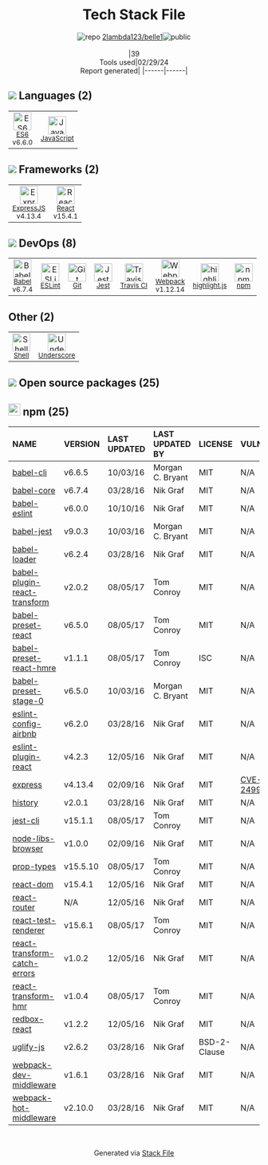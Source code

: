 <!--
&lt;--- Readme.md Snippet without images Start ---&gt;
## Tech Stack
2lambda123/belle1 is built on the following main stack:

- [ES6](http://www.ecma-international.org/ecma-262/6.0/) – Languages
- [JavaScript](https://developer.mozilla.org/en-US/docs/Web/JavaScript) – Languages
- [ExpressJS](http://expressjs.com/) – Microframeworks (Backend)
- [React](https://reactjs.org/) – Javascript UI Libraries
- [Babel](http://babeljs.io/) – JavaScript Compilers
- [ESLint](http://eslint.org/) – Code Review
- [Jest](http://facebook.github.io/jest/) – Javascript Testing Framework
- [Travis CI](http://travis-ci.com/) – Continuous Integration
- [Webpack](http://webpack.js.org) – JS Build Tools / JS Task Runners
- [highlight.js](https://highlightjs.org/) – Text Editor
- [Shell](https://en.wikipedia.org/wiki/Shell_script) – Shells
- [Underscore](http://underscorejs.org/) – Javascript Utilities & Libraries

Full tech stack [here](/techstack.md)

&lt;--- Readme.md Snippet without images End ---&gt;

&lt;--- Readme.md Snippet with images Start ---&gt;
## Tech Stack
2lambda123/belle1 is built on the following main stack:

- <img width='25' height='25' src='https://img.stackshare.io/service/4109/16407404782_8b9c57eab3.jpg' alt='ES6'/> [ES6](http://www.ecma-international.org/ecma-262/6.0/) – Languages
- <img width='25' height='25' src='https://img.stackshare.io/service/1209/javascript.jpeg' alt='JavaScript'/> [JavaScript](https://developer.mozilla.org/en-US/docs/Web/JavaScript) – Languages
- <img width='25' height='25' src='https://img.stackshare.io/service/1163/hashtag.png' alt='ExpressJS'/> [ExpressJS](http://expressjs.com/) – Microframeworks (Backend)
- <img width='25' height='25' src='https://img.stackshare.io/service/1020/OYIaJ1KK.png' alt='React'/> [React](https://reactjs.org/) – Javascript UI Libraries
- <img width='25' height='25' src='https://img.stackshare.io/service/2739/-1wfGjNw.png' alt='Babel'/> [Babel](http://babeljs.io/) – JavaScript Compilers
- <img width='25' height='25' src='https://img.stackshare.io/service/3337/Q4L7Jncy.jpg' alt='ESLint'/> [ESLint](http://eslint.org/) – Code Review
- <img width='25' height='25' src='https://img.stackshare.io/service/830/jest.png' alt='Jest'/> [Jest](http://facebook.github.io/jest/) – Javascript Testing Framework
- <img width='25' height='25' src='https://img.stackshare.io/service/460/Lu6cGu0z_400x400.png' alt='Travis CI'/> [Travis CI](http://travis-ci.com/) – Continuous Integration
- <img width='25' height='25' src='https://img.stackshare.io/service/1682/IMG_4636.PNG' alt='Webpack'/> [Webpack](http://webpack.js.org) – JS Build Tools / JS Task Runners
- <img width='25' height='25' src='https://img.stackshare.io/service/6888/c17e7d9688d86bd9f9506ec1fbd6d200_400x400.png' alt='highlight.js'/> [highlight.js](https://highlightjs.org/) – Text Editor
- <img width='25' height='25' src='https://img.stackshare.io/service/4631/default_c2062d40130562bdc836c13dbca02d318205a962.png' alt='Shell'/> [Shell](https://en.wikipedia.org/wiki/Shell_script) – Shells
- <img width='25' height='25' src='https://img.stackshare.io/service/1150/underscore-js.png' alt='Underscore'/> [Underscore](http://underscorejs.org/) – Javascript Utilities & Libraries

Full tech stack [here](/techstack.md)

&lt;--- Readme.md Snippet with images End ---&gt;
-->
<div align="center">

# Tech Stack File
![](https://img.stackshare.io/repo.svg "repo") [2lambda123/belle1](https://github.com/2lambda123/belle1)![](https://img.stackshare.io/public_badge.svg "public")
<br/><br/>
|39<br/>Tools used|02/29/24 <br/>Report generated|
|------|------|
</div>

## <img src='https://img.stackshare.io/languages.svg'/> Languages (2)
<table><tr>
  <td align='center'>
  <img width='36' height='36' src='https://img.stackshare.io/service/4109/16407404782_8b9c57eab3.jpg' alt='ES6'>
  <br>
  <sub><a href="http://www.ecma-international.org/ecma-262/6.0/">ES6</a></sub>
  <br>
  <sub>v6.6.0</sub>
</td>

<td align='center'>
  <img width='36' height='36' src='https://img.stackshare.io/service/1209/javascript.jpeg' alt='JavaScript'>
  <br>
  <sub><a href="https://developer.mozilla.org/en-US/docs/Web/JavaScript">JavaScript</a></sub>
  <br>
  <sub></sub>
</td>

</tr>
</table>

## <img src='https://img.stackshare.io/frameworks.svg'/> Frameworks (2)
<table><tr>
  <td align='center'>
  <img width='36' height='36' src='https://img.stackshare.io/service/1163/hashtag.png' alt='ExpressJS'>
  <br>
  <sub><a href="http://expressjs.com/">ExpressJS</a></sub>
  <br>
  <sub>v4.13.4</sub>
</td>

<td align='center'>
  <img width='36' height='36' src='https://img.stackshare.io/service/1020/OYIaJ1KK.png' alt='React'>
  <br>
  <sub><a href="https://reactjs.org/">React</a></sub>
  <br>
  <sub>v15.4.1</sub>
</td>

</tr>
</table>

## <img src='https://img.stackshare.io/devops.svg'/> DevOps (8)
<table><tr>
  <td align='center'>
  <img width='36' height='36' src='https://img.stackshare.io/service/2739/-1wfGjNw.png' alt='Babel'>
  <br>
  <sub><a href="http://babeljs.io/">Babel</a></sub>
  <br>
  <sub>v6.7.4</sub>
</td>

<td align='center'>
  <img width='36' height='36' src='https://img.stackshare.io/service/3337/Q4L7Jncy.jpg' alt='ESLint'>
  <br>
  <sub><a href="http://eslint.org/">ESLint</a></sub>
  <br>
  <sub></sub>
</td>

<td align='center'>
  <img width='36' height='36' src='https://img.stackshare.io/service/1046/git.png' alt='Git'>
  <br>
  <sub><a href="http://git-scm.com/">Git</a></sub>
  <br>
  <sub></sub>
</td>

<td align='center'>
  <img width='36' height='36' src='https://img.stackshare.io/service/830/jest.png' alt='Jest'>
  <br>
  <sub><a href="http://facebook.github.io/jest/">Jest</a></sub>
  <br>
  <sub></sub>
</td>

<td align='center'>
  <img width='36' height='36' src='https://img.stackshare.io/service/460/Lu6cGu0z_400x400.png' alt='Travis CI'>
  <br>
  <sub><a href="http://travis-ci.com/">Travis CI</a></sub>
  <br>
  <sub></sub>
</td>

<td align='center'>
  <img width='36' height='36' src='https://img.stackshare.io/service/1682/IMG_4636.PNG' alt='Webpack'>
  <br>
  <sub><a href="http://webpack.js.org">Webpack</a></sub>
  <br>
  <sub>v1.12.14</sub>
</td>

<td align='center'>
  <img width='36' height='36' src='https://img.stackshare.io/service/6888/c17e7d9688d86bd9f9506ec1fbd6d200_400x400.png' alt='highlight.js'>
  <br>
  <sub><a href="https://highlightjs.org/">highlight.js</a></sub>
  <br>
  <sub></sub>
</td>

<td align='center'>
  <img width='36' height='36' src='https://img.stackshare.io/service/1120/lejvzrnlpb308aftn31u.png' alt='npm'>
  <br>
  <sub><a href="https://www.npmjs.com/">npm</a></sub>
  <br>
  <sub></sub>
</td>

</tr>
</table>

## Other (2)
<table><tr>
  <td align='center'>
  <img width='36' height='36' src='https://img.stackshare.io/service/4631/default_c2062d40130562bdc836c13dbca02d318205a962.png' alt='Shell'>
  <br>
  <sub><a href="https://en.wikipedia.org/wiki/Shell_script">Shell</a></sub>
  <br>
  <sub></sub>
</td>

<td align='center'>
  <img width='36' height='36' src='https://img.stackshare.io/service/1150/underscore-js.png' alt='Underscore'>
  <br>
  <sub><a href="http://underscorejs.org/">Underscore</a></sub>
  <br>
  <sub></sub>
</td>

</tr>
</table>


## <img src='https://img.stackshare.io/group.svg' /> Open source packages (25)</h2>

## <img width='24' height='24' src='https://img.stackshare.io/service/1120/lejvzrnlpb308aftn31u.png'/> npm (25)

|NAME|VERSION|LAST UPDATED|LAST UPDATED BY|LICENSE|VULNERABILITIES|
|:------|:------|:------|:------|:------|:------|
|[babel-cli](https://www.npmjs.com/babel-cli)|v6.6.5|10/03/16|Morgan C. Bryant |MIT|N/A|
|[babel-core](https://www.npmjs.com/babel-core)|v6.7.4|03/28/16|Nik Graf |MIT|N/A|
|[babel-eslint](https://www.npmjs.com/babel-eslint)|v6.0.0|10/10/16|Nik Graf |MIT|N/A|
|[babel-jest](https://www.npmjs.com/babel-jest)|v9.0.3|10/03/16|Morgan C. Bryant |MIT|N/A|
|[babel-loader](https://www.npmjs.com/babel-loader)|v6.2.4|03/28/16|Nik Graf |MIT|N/A|
|[babel-plugin-react-transform](https://www.npmjs.com/babel-plugin-react-transform)|v2.0.2|08/05/17|Tom Conroy |MIT|N/A|
|[babel-preset-react](https://www.npmjs.com/babel-preset-react)|v6.5.0|08/05/17|Tom Conroy |MIT|N/A|
|[babel-preset-react-hmre](https://www.npmjs.com/babel-preset-react-hmre)|v1.1.1|08/05/17|Tom Conroy |ISC|N/A|
|[babel-preset-stage-0](https://www.npmjs.com/babel-preset-stage-0)|v6.5.0|10/03/16|Morgan C. Bryant |MIT|N/A|
|[eslint-config-airbnb](https://www.npmjs.com/eslint-config-airbnb)|v6.2.0|03/28/16|Nik Graf |MIT|N/A|
|[eslint-plugin-react](https://www.npmjs.com/eslint-plugin-react)|v4.2.3|12/05/16|Nik Graf |MIT|N/A|
|[express](https://www.npmjs.com/express)|v4.13.4|02/09/16|Nik Graf |MIT|[CVE-2022-24999](https://github.com/advisories/GHSA-hrpp-h998-j3pp) (High)|
|[history](https://www.npmjs.com/history)|v2.0.1|03/28/16|Nik Graf |MIT|N/A|
|[jest-cli](https://www.npmjs.com/jest-cli)|v15.1.1|08/05/17|Tom Conroy |MIT|N/A|
|[node-libs-browser](https://www.npmjs.com/node-libs-browser)|v1.0.0|02/09/16|Nik Graf |MIT|N/A|
|[prop-types](https://www.npmjs.com/prop-types)|v15.5.10|08/05/17|Tom Conroy |MIT|N/A|
|[react-dom](https://www.npmjs.com/react-dom)|v15.4.1|12/05/16|Nik Graf |MIT|N/A|
|[react-router](https://www.npmjs.com/react-router)|N/A|12/05/16|Nik Graf |MIT|N/A|
|[react-test-renderer](https://www.npmjs.com/react-test-renderer)|v15.6.1|08/05/17|Tom Conroy |MIT|N/A|
|[react-transform-catch-errors](https://www.npmjs.com/react-transform-catch-errors)|v1.0.2|12/05/16|Nik Graf |MIT|N/A|
|[react-transform-hmr](https://www.npmjs.com/react-transform-hmr)|v1.0.4|08/05/17|Tom Conroy |MIT|N/A|
|[redbox-react](https://www.npmjs.com/redbox-react)|v1.2.2|12/05/16|Nik Graf |MIT|N/A|
|[uglify-js](https://www.npmjs.com/uglify-js)|v2.6.2|03/28/16|Nik Graf |BSD-2-Clause|N/A|
|[webpack-dev-middleware](https://www.npmjs.com/webpack-dev-middleware)|v1.6.1|03/28/16|Nik Graf |MIT|N/A|
|[webpack-hot-middleware](https://www.npmjs.com/webpack-hot-middleware)|v2.10.0|03/28/16|Nik Graf |MIT|N/A|

<br/>
<div align='center'>

Generated via [Stack File](https://github.com/marketplace/stack-file)
